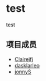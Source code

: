 # test
test



## 项目成员
* [Clairejfj](https://github.com/Clairejfj)
* [dasklarleo](https://github.com/dasklarleo)
* [jonnyS](https://github.com/JonnyS1226)
